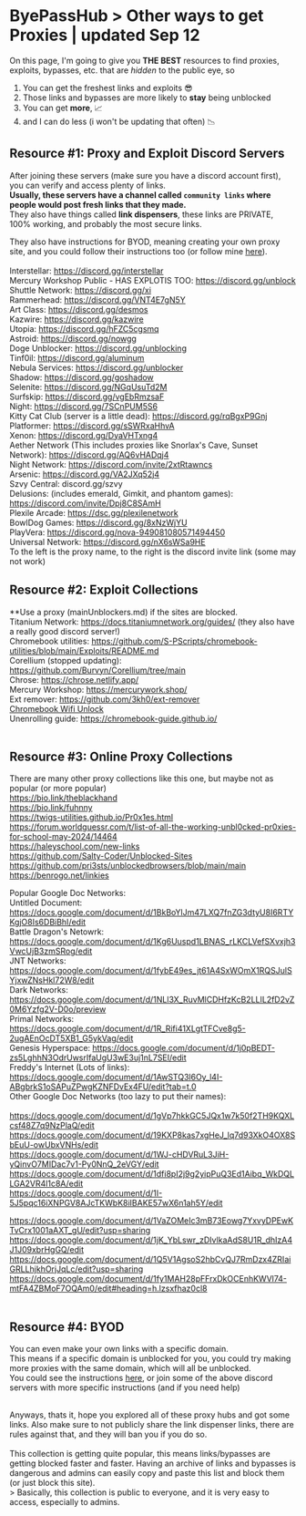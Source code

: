 # ByePassHub > Other ways to get Proxies | updated Sep 12
On this page, I'm going to give you **THE BEST** resources to find proxies, exploits, bypasses, etc. that are *hidden* to the public eye, so <br>
1. You can get the freshest links and exploits 😎
2. Those links and bypasses are more likely to **stay** being unblocked
3. You can get **more**, 📈
4. and I can do less (i won't be updating that often) 📉

## Resource #1: Proxy and Exploit Discord Servers
After joining these servers (make sure you have a discord account first), you can verify and access plenty of links. <br>
**Usually, these servers have a channel called `community links` where people would post fresh links that they made.**  <br>
They also have things called **link dispensers**, these links are PRIVATE, 100% working, and probably the most secure links. <br>

They also have instructions for BYOD, meaning creating your own proxy site, and you could follow their instructions too (or follow mine [here](https://github.com/wea-f/ByePassHub/blob/main/MakeYourOwnLink.md)). <br>
<br>
Interstellar: https://discord.gg/interstellar  <br>
Mercury Workshop Public - HAS EXPLOTIS TOO: https://discord.gg/unblock  <br>
Shuttle Network: https://discord.gg/xi   <br>
Rammerhead: https://discord.gg/VNT4E7gN5Y  <br>
Art Class: https://discord.gg/desmos  <br>
Kazwire: https://discord.gg/kazwire  <br>
Utopia: https://discord.gg/hFZC5cgsmq  <br>
Astroid: https://discord.gg/nowgg  <br>
Doge Unblocker: https://discord.gg/unblocking  <br>
Tinf0il: https://discord.gg/aluminum  <br>
Nebula Services: https://discord.gg/unblocker  <br> 
Shadow: https://discord.gg/goshadow   <br>
Selenite: https://discord.gg/NGqUsuTd2M   <br>
Surfskip: https://discord.gg/vgEbRmzsaF   <br>
Night: https://discord.gg/7SCnPUM5S6  <br>
Kitty Cat Club (server is a little dead): https://discord.gg/rqBgxP9Gnj  <br>
Platformer: https://discord.gg/sSWRxaHhvA  <br>
Xenon: https://discord.gg/DyaVHTxng4  <br>
Aether Network (This includes proxies like Snorlax's Cave, Sunset Network):  https://discord.gg/AQ6vHADqj4 <br>
Night Network: https://discord.com/invite/2xtRtawncs <br>
Arsenic: https://discord.gg/VA2JXq52j4 <br>
Szvy Central: discord.gg/szvy <br>
Delusions: (includes emerald, Gimkit, and phantom games): https://discord.com/invite/Dpj8C8SAmH <br>
Plexile Arcade: https://dsc.gg/plexilenetwork <br>
BowlDog Games: https://discord.gg/8xNzWjYU <br>
PlayVera: https://discord.gg/nova-949081080571494450 <br>
Universal Network: https://discord.gg/nX6sWSa9HE <br>
To the left is the proxy name, to the right is the discord invite link (some may not work)

## Resource #2: Exploit Collections
**Use a proxy (mainUnblockers.md) if the sites are blocked. <br>
Titanium Network: https://docs.titaniumnetwork.org/guides/ (they also have a really good discord server!)<br>
Chromebook utilities: https://github.com/S-PScripts/chromebook-utilities/blob/main/Exploits/README.md <br>
Corellium (stopped updating): https://github.com/Burvyn/Corellium/tree/main <br>
Chrose: https://chrose.netlify.app/ <br>
Mercury Workshop: https://mercurywork.shop/ <br>
Ext remover: https://github.com/3kh0/ext-remover <br>
[Chromebook Wifi Unlock](https://docs.google.com/presentation/d/1v1bpEnvQ0OiZ-0-7t_n4VszUAArajypVp1A4A0JmYYI/edit?usp=sharing) <br>
Unenrolling guide: https://chromebook-guide.github.io/ <br> <br>

## Resource #3: Online Proxy Collections
There are many other proxy collections like this one, but maybe not as popular (or more popular) <br>
https://bio.link/theblackhand <br>
https://bio.link/fuhnny <br>
https://twigs-utilities.github.io/Pr0x1es.html <br>
https://forum.worldguessr.com/t/list-of-all-the-working-unbl0cked-pr0xies-for-school-may-2024/14464 <br>
https://haleyschool.com/new-links <br>
https://github.com/Salty-Coder/Unblocked-Sites <br>
https://github.com/pri3sts/unblockedbrowsers/blob/main/main <br>
https://benrogo.net/linkies <br>

Popular Google Doc Networks: <br>
Untitled Document: https://docs.google.com/document/d/1BkBoYlJm47LXQ7fnZG3dtyU8I6RTYKgjO8Is6DBiBhI/edit <br>
Battle Dragon's Netowrk: https://docs.google.com/document/d/1Kg6Uuspd1LBNAS_rLKCLVefSXvxjh3VwcUjB3zmSRog/edit <br>
JNT Networks: https://docs.google.com/document/d/1fybE49es_jt61A4SxWOmX1RQSJulSYjxwZNsHkl72W8/edit <br>
Dark Networks: https://docs.google.com/document/d/1NLl3X_RuvMlCDHfzKcB2LLIL2fD2vZ0M6Yzfg2V-D0o/preview <br>
Primal Networks: https://docs.google.com/document/d/1R_Rifi41XLgtTFCve8g5-2ugAEnOcDT5XB1_G5ykVag/edit <br>
Genesis Hyperspace: https://docs.google.com/document/d/1j0pBEDT-zs5LghhN3OdrUwsrIfaUgU3wE3uj1nL7SEI/edit <br>
Freddy's Internet (Lots of links): https://docs.google.com/document/d/1AwSTQ3l6Oy_l4I-ABgbrkS1oSAPuZPwgKZNFDvEx4FU/edit?tab=t.0 <br>
Other Google Doc Networks (too lazy to put their names): <br> <br>
https://docs.google.com/document/d/1gVp7hkkGC5JQx1w7k50f2TH9KQXLcsf48Z7q9NzPlaQ/edit <br>
https://docs.google.com/document/d/19KXP8kas7xgHeJ_lq7d93XkO4OX8SbEuU-owUbxVNHs/edit <br>
https://docs.google.com/document/d/1WJ-cHDVRuL3JiH-yQinvO7MIDac7v1-Py0NnQ_2eVGY/edit <br>
https://docs.google.com/document/d/1dfi8pI2j9g2yipPuQ3Ed1Aibq_WkDQLLGA2VR4l1c8A/edit <br>
https://docs.google.com/document/d/1I-5J5pqc16iXNPGV8AJcTKWbK8iIBAKE57wX6n1ah5Y/edit <br>

https://docs.google.com/document/d/1VaZOMeIc3mB73Eowg7YxvyDPEwKTvCrx1001aAXT_gU/edit?usp=sharing <br>
https://docs.google.com/document/d/1jK_YbLswr_zDIvlkaAdS8U1R_dhIzA4J1J09xbrHgGQ/edit <br>
https://docs.google.com/document/d/1Q5V1AgsoS2hbCvQJ7RmDzx4ZRIaiGRLLhjkhOrjJqLc/edit?usp=sharing <br>
https://docs.google.com/document/d/1fy1MAH28pFFrxDkOCEnhKWVl74-mtFA4ZBMoF7OQAm0/edit#heading=h.lzsxfhaz0cl8 <br> <br>

## Resource #4: BYOD
You can even make your own links with a specific domain. <br>
This means if a specific domain is unblocked for you, you could try making more proxies with the same domain, which will all be unblocked. <br>
You could see the instructions [here](https://github.com/wea-f/ByePassHub/blob/main/MakeYourOwnLink.md), or join some of the above discord servers with more specific instructions (and if you need help) <br>



<br>
Anyways, thats it, hope you explored all of these proxy hubs and got some links. Also make sure to not publicly share the link dispenser links, there are rules against that, and they will ban you if you do so. <br>
<br>
This collection is getting quite popular, this means links/bypasses are getting blocked faster and faster. Having an archive of links and bypasses is dangerous and admins can easily copy and paste this list and block them (or just block this site). <br>
  > Basically, this collection is public to everyone, and it is very easy to access, especially to admins. <br>
